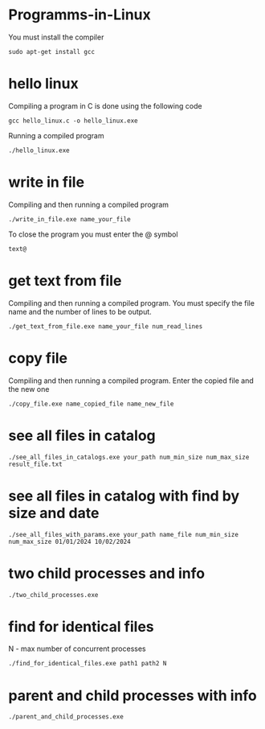 # Programms-in-Linux

You must install the compiler

```
sudo apt-get install gcc
```
# hello linux

Compiling a program in C is done using the following code

```
gcc hello_linux.c -o hello_linux.exe
```

Running a compiled program

```
./hello_linux.exe
```

# write in file

Compiling and then running a compiled program

```
./write_in_file.exe name_your_file
```

To close the program you must enter the @ symbol

```
text@
```

# get text from file

Compiling and then running a compiled program. You must specify the file name and the number of lines to be output.

```
./get_text_from_file.exe name_your_file num_read_lines
```
# copy file

Compiling and then running a compiled program. Enter the copied file and the new one

```
./copy_file.exe name_copied_file name_new_file
```

# see all files in catalog

```
./see_all_files_in_catalogs.exe your_path num_min_size num_max_size result_file.txt
```

# see all files in catalog with find by size and date

```
./see_all_files_with_params.exe your_path name_file num_min_size num_max_size 01/01/2024 10/02/2024
```

# two child processes and info

```
./two_child_processes.exe
```

# find for identical files

N - max number of concurrent processes

```
./find_for_identical_files.exe path1 path2 N
```

# parent and child processes with info

```
./parent_and_child_processes.exe
```

